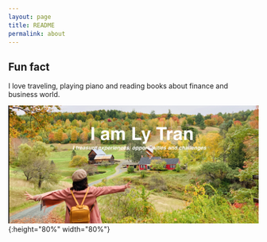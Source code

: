 ```yaml
---
layout: page
title: README
permalink: about
---
```

## Fun fact
I love traveling, playing piano and reading books about finance and business world.

![](landscape.png){:height="80%" width="80%"}

